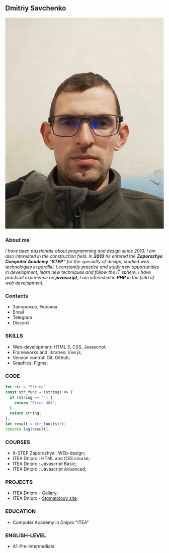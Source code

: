 ## Dmitriy Savchenko
![Logo CV](./cv.jpg)
### About me
_I have been passionate about programming and design since 2010. I am also interested in the construction field.
In **2010** he entered the __Zaporozhye Computer Academy "STEP"__ for the specialty of design, studied web technologies in parallel.
I constantly practice and study new opportunities in development, learn new techniques and follow the IT sphere.
I have practical experience on **javascript**, I am interested in **PHP** in the field of web development._
### Contacts
* Запорожье, Украина
* Email
* Telegram
* Discord
### SKILLS                                  
* Web-development: HTML 5, CSS, Javascript;     
* Frameworks and libraries: Vue js;
* Version control: Git, Github;
* Graphics: Figma;
### CODE
```javascript
let str = "String"
const str_func = (string) => {
  if (string == "") {
    return "Error 404";
  }
  return string;
};
let result = str_func(str);
console.log(result);
```
### COURSES
* It-STEP Zaporozhye : WEb-design;
* ITEA Dnipro : HTML and CSS course;
* ITEA Dnipro : Javascript Basic;
* ITEA Dnipro : Javascript Advanced;
### PROJECTS
* ITEA Dnipro - [Gallary](https://dmitriy2711.github.io/javascript_course_work/);
* ITEA Dnipro - [Stomatology site](https://dmitriy2711.github.io/HTML_CSS_project/);
### EDUCATION
* Computer Academy in Dnipro "ITEA"
### ENGLISH-LEVEL
* A1-Pre-Intermediate


